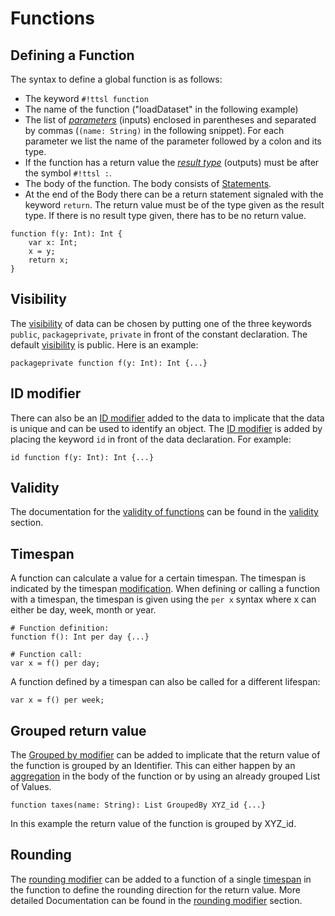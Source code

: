 # Functions

## Defining a Function

The syntax to define a global function is as follows:

- The keyword `#!ttsl function`
- The name of the function ("loadDataset" in the following example)
- The list of [_parameters_][Parameters] (inputs) enclosed in parentheses and separated by commas (`(name: String)` in the following snippet). For each parameter we list the name of the parameter followed by a colon and its type.
- If the function has a return value the [_result type_][Type] (outputs) must be after the symbol `#!ttsl :`.
- The body of the function. The body consists of [Statements][Statement].
- At the end of the Body there can be a return statement signaled with the keyword `return`. The return value must be of the type given as the result type. If there is no result type given, there has to be no return value.

```ttsl
function f(y: Int): Int {
    var x: Int;
    x = y;
    return x;
}
```

## Visibility

The [visibility][Visibility] of data can be chosen by putting one of the three keywords `public`, `packageprivate`, `private` in front of the constant declaration. The default [visibility][Visibility] is public. Here is an example:

```ttsl
packageprivate function f(y: Int): Int {...}
```

## ID modifier

There can also be an [ID modifier][id] added to the data to implicate that the data is unique and can be used to identify an object. The [ID modifier][id] is added by placing the keyword `id` in front of the data declaration. For example:

```ttsl
id function f(y: Int): Int {...}
```

## Validity

The documentation for the [validity of functions][functionValidity] can be found in the [validity][Validity] section.

## Timespan

A function can calculate a value for a certain timespan. The timespan is indicated by the timespan [modification][modifier timespan]. When defining or calling a function with a timespan, the timespan is given using the `per x` syntax where x can either be day, week, month or year.

```ttsl
# Function definition:
function f(): Int per day {...}

# Function call:
var x = f() per day;
```

A function defined by a timespan can also be called for a different lifespan:

```ttsl
var x = f() per week;
```

## Grouped return value

The [Grouped by modifier][groupedBy] can be added to implicate that the return value of the function is grouped by an Identifier. This can either happen by an [aggregation][Aggregations] in the body of the function or by using an already grouped List of Values.

```ttsl
function taxes(name: String): List GroupedBy XYZ_id {...}
```

In this example the return value of the function is grouped by XYZ_id.

## Rounding

The [rounding modifier][rounding] can be added to a function of a single [timespan][Validity] in the function to define the rounding direction for the return value. More detailed Documentation can be found in the [rounding modifier][rounding] section.


[Parameters]: parameters.md
[Type]: types.md
[id]: modifier.md#id
[Visibility]: modifier.md#visibility
[Validity]: validity.md
[functionValidity]: validity.md#functions
[groupedBy]: modifier.md#grouped-by
[modifier timespan]: modifier.md#timespan
[Statement]: statements.md
[Aggregations]: aggregations.md
[rounding]: modifier.md#rounding
